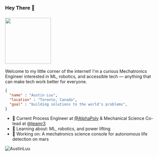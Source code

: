 ### Hey There 👋

<h3 align="left"><img src="https://media.giphy.com/media/Wj7lNjMNDxSmc/giphy.gif" width="150"></h3>

Welcome to my little corner of the internet! I'm a curious Mechatronics Engineer interested in ML, robotics, and accessible tech &mdash; anything that can make tech work better for everyone.

```json
{
  "name" : "Austin Luu",
  "location" : "Toronto, Canada",
  "goal" : "building solutions to the world's problems",
}
```

- 💼 Current Process Engineer at [@AlphaPoly](https://alphapoly.com/) & Mechanical Science Co-lead at [@teamr3](https://teamr3.ca/)
- 🌱 Learning about: ML, robotics, and power lifting
- 🔭 Working on: A mechatronics science console for autonomous life detection on mars 
<p align="left"> <img src="https://komarev.com/ghpvc/?username=AustinLuu" alt="AustinLuu" /></p>
